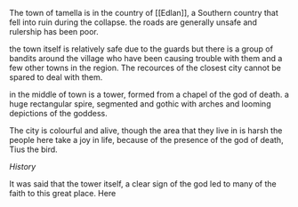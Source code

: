 
The town of tamella is in the country of [[Edlan]], a Southern country that fell into ruin during the collapse. the roads are generally unsafe and rulership has been poor.

the town itself is relatively safe due to the guards but there is a group of bandits around the village who have been causing trouble with them and a few other towns in the region. The recources of the closest city cannot be spared to deal with them. 

in the middle of town is a tower, formed from a chapel of the god of death. a huge rectangular spire, segmented and gothic with arches and looming depictions of the goddess.

The city is colourful and alive, though the area that they live in is harsh the people here take a joy in life, because of the presence of the god of death, Tius the bird. 

*History*

It was said that the tower itself, a clear sign of the god led to many of the faith to this great place. Here  